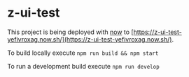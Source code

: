 # z-ui-test

This project is being deployed with [now](https://zeit.co/now) to [https://z-ui-test-yefivroxag.now.sh/](https://z-ui-test-yefivroxag.now.sh/).

To build locally execute `npm run build && npm start`

To run a development build execute `npm run develop`
